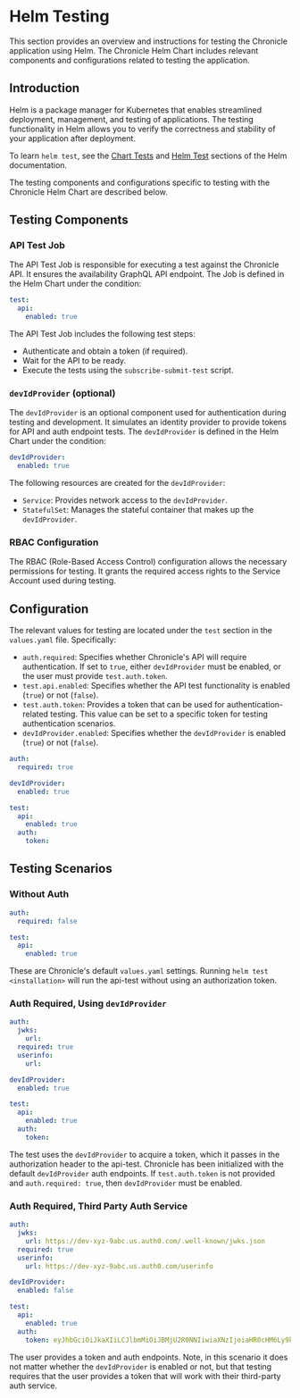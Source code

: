 # Helm Testing

This section provides an overview and instructions for testing the Chronicle application
using Helm. The Chronicle Helm Chart includes relevant components and configurations
related to testing the application.

## Introduction

Helm is a package manager for Kubernetes that enables streamlined deployment, management,
and testing of applications. The testing functionality in Helm allows you to verify
the correctness and stability of your application after deployment.

To learn `helm test`, see the [Chart Tests](https://helm.sh/docs/topics/chart_tests/)
and [Helm Test](https://helm.sh/docs/helm/helm_test/) sections of the Helm documentation.

The testing components and configurations specific to testing with the Chronicle
Helm Chart are described below.

## Testing Components

### API Test Job

The API Test Job is responsible for executing a test against the Chronicle API. It
ensures the availability GraphQL API endpoint. The Job is defined in the Helm Chart
under the condition:

```yaml
test:
  api:
    enabled: true
```

The API Test Job includes the following test steps:

- Authenticate and obtain a token (if required).
- Wait for the API to be ready.
- Execute the tests using the `subscribe-submit-test` script.

### `devIdProvider` (optional)

The `devIdProvider` is an optional component used for authentication during
testing and development. It simulates an identity provider to provide tokens for
API and auth endpoint tests. The `devIdProvider` is defined in the Helm Chart
under the condition:

```yaml
devIdProvider:
  enabled: true
```

The following resources are created for the `devIdProvider`:

- `Service`: Provides network access to the `devIdProvider`.
- `StatefulSet`: Manages the stateful container that makes up the `devIdProvider`.

### RBAC Configuration

The RBAC (Role-Based Access Control) configuration allows the necessary permissions
for testing. It grants the required access rights to the Service Account used during
testing.

## Configuration

The relevant values for testing are located under the `test` section in the `values.yaml`
file. Specifically:

- `auth.required`: Specifies whether Chronicle's API will require authentication.
  If set to `true`, either `devIdProvider` must be enabled, or the user must provide
  `test.auth.token`.
- `test.api.enabled`: Specifies whether the API test functionality is enabled (`true`)
  or not (`false`).
- `test.auth.token`: Provides a token that can be used for authentication-related
  testing. This value can be set to a specific token for testing authentication scenarios.
- `devIdProvider.enabled`: Specifies whether the `devIdProvider` is
  enabled (`true`) or not (`false`).

```yaml
auth:
  required: true

devIdProvider:
  enabled: true

test:
  api:
    enabled: true
  auth:
    token:
```

## Testing Scenarios

### Without Auth

```yaml
auth:
  required: false

test:
  api:
    enabled: true
```

These are Chronicle's default `values.yaml` settings. Running `helm test <installation>`
will run the api-test without using an authorization token.

### Auth Required, Using `devIdProvider`

```yaml
auth:
  jwks:
    url:
  required: true
  userinfo:
    url:

devIdProvider:
  enabled: true

test:
  api:
    enabled: true
  auth:
    token:
```

The test uses the `devIdProvider` to acquire a token, which it passes in the
authorization header to the api-test. Chronicle has been initialized with the default
`devIdProvider` auth endpoints. If `test.auth.token` is not provided and
`auth.required: true`, then `devIdProvider` must be enabled.

### Auth Required, Third Party Auth Service

```yaml
auth:
  jwks:
    url: https://dev-xyz-9abc.us.auth0.com/.well-known/jwks.json
  required: true
  userinfo:
    url: https://dev-xyz-9abc.us.auth0.com/userinfo

devIdProvider:
  enabled: false

test:
  api:
    enabled: true
  auth:
    token: eyJhbGciOiJkaXIiLCJlbmMiOiJBMjU2R0NNIiwiaXNzIjoiaHR0cHM6Ly9kZXYtY2hhLTlhZXQudXMuYXV0aDAuY29tLyJ9..wSM9N-paE7lA_YaL.T8Mla-PJ5VcFWdBX6SaxCkzq5LVFnEGg2eiMNc-rCXgCd6CUTFQ9Ra_JbuFZrfVZA0JxaaeY5XHJYVBJ6Gwjq25qU5XxXrXk64ZdHNIBgUYhkHoKOvEIjqYpvv8pl1A4MndAbE8NqFpyYgkaWVhSk0X9zSMWTZ6D_Y4lwMr4ihCNqJ4nd8KuyswwDYrHCnQbmBDE6u0yGmLQEIoLm1ZaCnhgDTzdnX2RgcluOrZR5a-yW8Vw6VogsGHwh6-2gsDHxgdmjpZlfR0jGHkceeCw9xl-ccVaLmTH2DS49nrhiYBfrx8oZ5dTKdj9d0ZWJ91c4CI.beiznku1urlYppbo8WHoCg
```

The user provides a token and auth endpoints. Note, in this scenario it does not
matter whether the `devIdProvider` is enabled or not, but that testing requires
that the user provides a token that will work with their third-party auth service.
